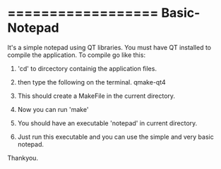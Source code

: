 ==================
Basic-Notepad
==================

It's a simple notepad using QT libraries.
You must have QT installed to compile the application.
To compile go like this:
1. 'cd' to dircectory containig the application files.
2. then type the following on the terminal.
	qmake-qt4

3. This should create a MakeFile in the current directory.
4. Now you can run 'make'
5. You should have an executable 'notepad' in current directory.
6. Just run this executable and you can use the simple and very basic notepad.

Thankyou.
